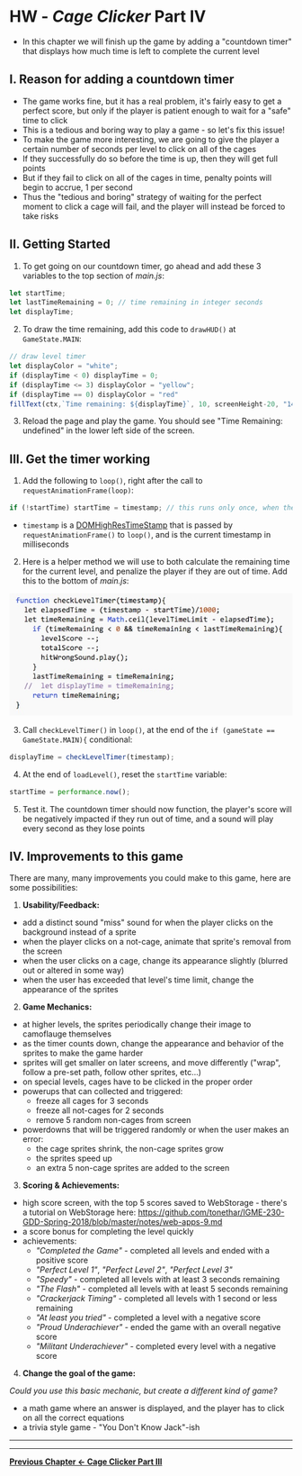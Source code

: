 # HW - *Cage Clicker* Part IV

- In this chapter we will finish up the game by adding a "countdown timer" that displays how much time is left to complete the current level


## I. Reason for adding a countdown timer
- The game works fine, but it has a real problem, it's fairly easy to get a perfect score, but only if the player is patient enough to wait for a "safe" time to click
- This is a tedious and boring way to play a game - so let's fix this issue!
- To make the game more interesting, we are going to give the player a certain number of seconds per level to click on all of the cages
- If they successfully do so before the time is up, then they will get full points 
- But if they fail to click on all of the cages in time, penalty points will begin to accrue, 1 per second
- Thus the "tedious and boring" strategy of waiting for the perfect moment to click a cage will fail, and the player will instead be forced to take risks

## II. Getting Started

1. To get going on our countdown timer, go ahead and add these 3 variables to the top section of *main.js*:

```js
let startTime;
let lastTimeRemaining = 0; // time remaining in integer seconds
let displayTime;
```

2. To draw the time remaining, add this code to `drawHUD()` at `GameState.MAIN`:

```js
// draw level timer
let displayColor = "white";
if (displayTime < 0) displayTime = 0;
if (displayTime <= 3) displayColor = "yellow";
if (displayTime == 0) displayColor = "red"
fillText(ctx,`Time remaining: ${displayTime}`, 10, screenHeight-20, "14pt courier", displayColor);
```

3. Reload the page and play the game. You should see "Time Remaining: undefined" in the lower left side of the screen.


## III. Get the timer working

1. Add the following to `loop()`, right after the call to `requestAnimationFrame(loop)`:

```js
if (!startTime) startTime = timestamp; // this runs only once, when the game starts up
```

- `timestamp` is a [DOMHighResTimeStamp](https://developer.mozilla.org/en-US/docs/Web/API/DOMHighResTimeStamp) that is passed by `requestAnimationFrame()` to `loop()`, and is the current timestamp in milliseconds

2. Here is a helper method we will use to both calculate the remaining time for the current level, and penalize the player if they are out of time. Add this to the bottom of *main.js*:

![code](_images/HW-cage-16.jpg)

3. Call `checkLevelTimer()` in `loop()`, at the end of the `if (gameState == GameState.MAIN){` conditional:

```js
displayTime = checkLevelTimer(timestamp);
```

4. At the end of `loadLevel()`, reset the `startTime` variable:

```js
startTime = performance.now();	
```

5. Test it. The countdown timer should now function, the player's score will be negatively impacted if they run out of time, and a sound will play every second as they lose points


## IV. Improvements to this game

There are many, many improvements you could make to this game, here are some possibilities:

1. **Usability/Feedback:**
  - add a distinct sound "miss" sound for when the player clicks on the background instead of a sprite 
  - when the player clicks on a not-cage, animate that sprite's removal from the screen
  - when the user clicks on a cage, change its appearance slightly (blurred out or altered in some way)
  - when the user has exceeded that level's time limit, change the appearance of the sprites
  
2. **Game Mechanics:**
  - at higher levels, the sprites periodically change their image to camoflauge themselves 
  - as the timer counts down, change the appearance and behavior of the sprites to make the game harder
  - sprites will get smaller on later screens, and move differently ("wrap", follow a pre-set path, follow other  sprites, etc...)
  - on special levels, cages have to be clicked in the proper order
  - powerups that can collected and triggered:
    - freeze all cages for 3 seconds
    - freeze all not-cages for 2 seconds
    - remove 5 random non-cages from screen
  - powerdowns that will be triggered randomly or when the user makes an error:
    - the cage sprites shrink, the non-cage sprites grow
    - the sprites speed up
    - an extra 5 non-cage sprites are added to the screen
  
3. **Scoring & Achievements:**
  - high score screen, with the top 5 scores saved to WebStorage - there's a tutorial on WebStorage here:  https://github.com/tonethar/IGME-230-GDD-Spring-2018/blob/master/notes/web-apps-9.md
  - a score bonus for completing the level quickly
  - achievements:
    - *"Completed the Game"* - completed all levels and ended with a positive score
    - *"Perfect Level 1"*, *"Perfect Level 2"*, *"Perfect Level 3"*
    - *"Speedy"* - completed all levels with at least 3 seconds remaining
    - *"The Flash"* - completed all levels with at least 5 seconds remaining
    - *"Crackerjack Timing"* - completed all levels with 1 second or less remaining
    - *"At least you tried"* - completed a level with a negative score
    - *"Proud Underachiever"* - ended the game with an overall negative score
    - *"Militant Underachiever"* - completed every level with a negative score

4. **Change the goal of the game:**

*Could you use this basic mechanic, but create a different kind of game?*

- a math game where an answer is displayed, and the player has to click on all the correct equations
- a trivia style game - "You Don't Know Jack"-ish




<hr><hr>

**[Previous Chapter <- Cage Clicker Part III](HW-cage-clicker-3.md)**
